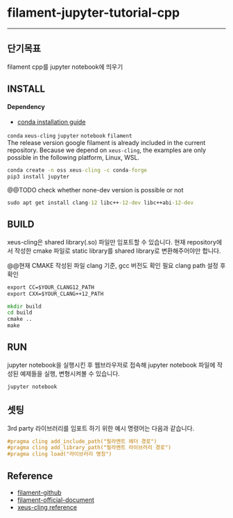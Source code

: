 # filament-jupyter-tutorial-cpp

----------------------------
## 단기목표
filament cpp를 jupyter notebook에 띄우기

## INSTALL
#### Dependency

- [conda installation guide](https://docs.conda.io/projects/conda/en/latest/user-guide/install/index.html)

`conda` `xeus-cling` `jupyter` `notebook` `filament` <br>
The release version google filament is already included in the current repository. 
Because we depend on `xeus-cling`, the examples are only possible in the following platform, Linux, WSL.

```cmd
conda create -n oss xeus-cling -c conda-forge
pip3 install jupyter
```

@@TODO check whether none-dev version is possible or not
```cmd
sudo apt get install clang-12 libc++-12-dev libc++abi-12-dev
```

## BUILD
xeus-cling은 shared library(.so) 파일만 임포트할 수 있습니다. 현재 repository에서 작성한 cmake 파일로 static library를 shared library로 변환해주어야만 합니다.

@@현재 CMAKE 작성된 파일 clang 기준, gcc 버전도 확인 필요
clang path 설정 후 확인
```cmd
export CC=$YOUR_CLANG12_PATH
export CXX=$YOUR_CLANG++12_PATH
```

```cmd
mkdir build
cd build
cmake ..
make
```

## RUN
jupyter notebook을 실행시킨 후 웹브라우저로 접속해 jupyter notebook 파일에 작성된 예제들을 실행, 변형시켜볼 수 있습니다.

```cmd
jupyter notebook
```

## 셋팅
3rd party 라이브러리를 임포트 하기 위한 예시 명령어는 다음과 같습니다.

```cxx
#pragma cling add_include_path("필라멘트 헤더 경로")
#pragma cling add_library_path("필라멘트 라이브러리 경로")
#pragma cling load("라이브러리 명칭")
```

## Reference
- [filament-github](https://github.com/google/filament)
- [filament-official-document](https://google.github.io/filament/)
- [xeus-cling reference](https://github.com/jupyter-xeus/xeus-cling)